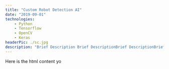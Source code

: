 ```yaml
---
title: "Custom Robot Detection AI"
date: "2019-09-01"
technologies: 
    - Python
    - Tensorflow
    - OpenCV
    - Keras
headerPic: ./sc.jpg
description: "Brief Description Brief DescriptionBrief DescriptionBrief DescriptionBrief DescriptionBrief DescriptionBrief DescriptionBrief DescriptionBrief DescriptionBrief DescriptionBrief DescriptionBrief DescriptionBrief DescriptionBrief DescriptionBrief DescriptionBrief DescriptionBrief DescriptionBrief Description"
---
```


Here is the html content yo